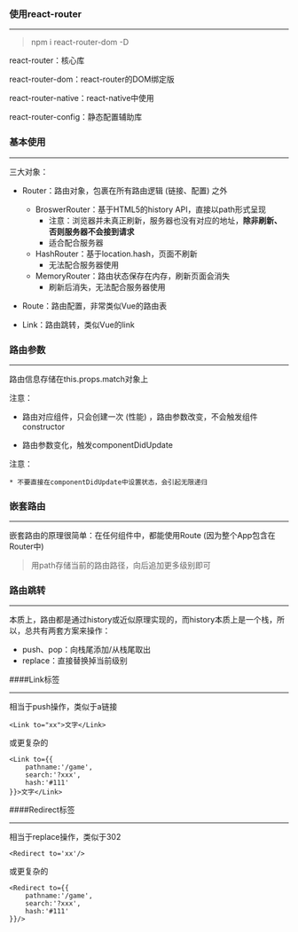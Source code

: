 ### 使用react-router

---

> npm i react-router-dom -D



react-router：核心库

react-router-dom：react-router的DOM绑定版

react-router-native：react-native中使用

react-router-config：静态配置辅助库



### 基本使用

---

三大对象：

 * Router：路由对象，包裹在所有路由逻辑 (链接、配置) 之外
    * BroswerRouter：基于HTML5的history API，直接以path形式呈现
      - 注意：浏览器并未真正刷新，服务器也没有对应的地址，**除非刷新、否则服务器不会接到请求**
      - 适合配合服务器
    * HashRouter：基于location.hash，页面不刷新
      * 无法配合服务器使用
    * MemoryRouter：路由状态保存在内存，刷新页面会消失
      * 刷新后消失，无法配合服务器使用

* Route：路由配置，非常类似Vue的路由表
* Link：路由跳转，类似Vue的link



### 路由参数

---

路由信息存储在this.props.match对象上

注意：

 * 路由对应组件，只会创建一次 (性能) ，路由参数改变，不会触发组件constructor

 * 路由参数变化，触发componentDidUpdate

   

注意：

	* 不要直接在componentDidUpdate中设置状态，会引起无限递归



### 嵌套路由

---

嵌套路由的原理很简单：在任何组件中，都能使用Route (因为整个App包含在Router中)

> 用path存储当前的路由路径，向后追加更多级别即可



### 路由跳转

---

本质上，路由都是通过history或近似原理实现的，而history本质上是一个栈，所以，总共有两套方案来操作：

 * push、pop：向栈尾添加/从栈尾取出
 * replace：直接替换掉当前级别



####Link标签

---

相当于push操作，类似于a链接

```react
<Link to="xx">文字</Link>
```

或更复杂的

```react
<Link to={{
	pathname:'/game',
	search:'?xxx',
	hash:'#111'
}}>文字</Link>
```



####Redirect标签

---

相当于replace操作，类似于302

```react
<Redirect to='xx'/>
```

或更复杂的

```react
<Redirect to={{
	pathname:'/game',
	search:'?xxx',
	hash:'#111'
}}/>
```

